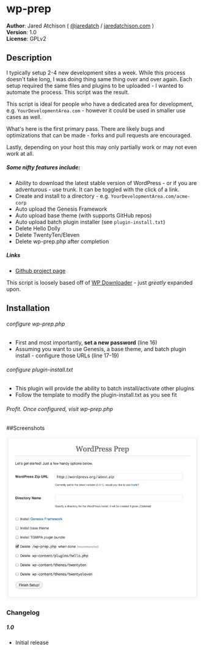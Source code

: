 # wp-prep 

**Author**:  Jared Atchison ( [@jaredatch](http://twitter.com/jaredatch ) / [jaredatchison.com](http://jaredatchison.com/) )  
**Version**: 1.0      
**License**: GPLv2  

## Description

I typically setup 2-4 new development sites a week. While this process doesn't take long, I was doing thing same thing over and over again. Each setup required the same files and plugins to be uploaded - I wanted to automate the process.
This script was the result.

This script is ideal for people who have a dedicated area for development, e.g. `YourDevelopmentArea.com` - however it could be used in smaller use cases as well.

What's here is the first primary pass. There are likely bugs and optimizations that can be made - forks and pull requests are encouraged.

Lastly, depending on your host this may only partially work or may not even work at all.

##### Some nifty features include:

* Ability to download the latest stable version of WordPress - or if you are adventurous - use trunk. It can be toggled with the click of a link. 
* Create and install to a directory - e.g. `YourDevelopmentArea.com/acme-corp`
* Auto upload the Genesis Framework
* Auto upload base theme (with supports GitHub repos)
* Auto upload batch plugin installer (see `plugin-install.txt`)
* Delete Hello Dolly
* Delete TwentyTen/Eleven
* Delete wp-prep.php after completion

##### Links

* [Github project page](http://github.com/jaredatch/wp-prep)

This script is loosely based off of [WP Downloader](http://www.farinspace.com/wordpress-downloader/) - just _greatly_ expanded upon.

## Installation

###### configure wp-prep.php
* First and most importantly, **set a new password** (line 16)
* Assuming you want to use Genesis, a base theme, and batch plugin install - configure those URLs (line 17-19)

###### configure plugin-install.txt
* This plugin will provide the ability to batch install/activate other plugins
* Follow the template to modify the plugin-install.txt as you see fit

###### Profit. Once configured, visit wp-prep.php

##Screenshots

![WordPress admin dashboard](screenshot-1.png "WordPress admin dashboard")


### Changelog

##### 1.0
* Initial release
